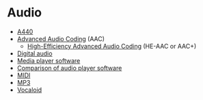 # Audio
* [A440](https://en.wikipedia.org/wiki/A440_(pitch_standard))
* [Advanced Audio Coding](https://en.wikipedia.org/wiki/Advanced_Audio_Coding) (AAC)
  * [High-Efficiency Advanced Audio Coding](https://en.wikipedia.org/wiki/High-Efficiency_Advanced_Audio_Coding) (HE-AAC or AAC+)
* [Digital audio](https://en.wikipedia.org/wiki/Digital_audio)
* [Media player software](https://en.wikipedia.org/wiki/Media_player_software)
* [Comparison of audio player software](https://en.wikipedia.org/wiki/Comparison_of_audio_player_software)
* [MIDI](https://en.wikipedia.org/wiki/MIDI)
* [MP3](https://en.wikipedia.org/wiki/MP3)
* [Vocaloid](https://en.wikipedia.org/wiki/Vocaloid)
